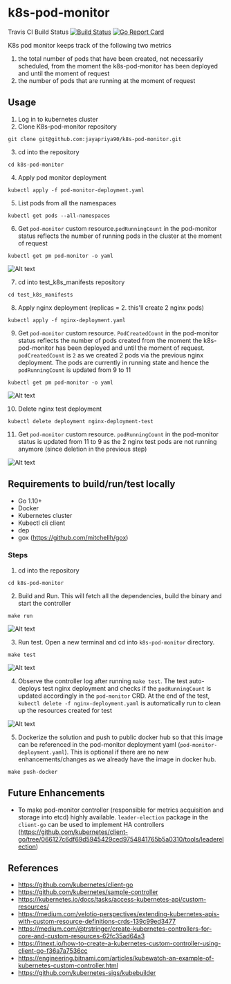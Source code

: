 # k8s-pod-monitor

Travis CI Build Status [![Build Status](https://travis-ci.com/jayapriya90/k8s-pod-monitor.svg?branch=master)](https://travis-ci.com/jayapriya90/k8s-pod-monitor) [![Go Report Card](https://goreportcard.com/badge/github.com/jayapriya90/k8s-pod-monitor)](https://goreportcard.com/report/github.com/jayapriya90/k8s-pod-monitor)



K8s pod monitor keeps track of the following two metrics 
1. the total number of pods that have been created, not necessarily scheduled, from the
moment the k8s-pod-monitor has been deployed and until the moment of request
2. the number of pods that are running at the moment of request

## Usage
1. Log in to kubernetes cluster
2. Clone K8s-pod-monitor repository
```
git clone git@github.com:jayapriya90/k8s-pod-monitor.git
```
3. cd into the repository
```
cd k8s-pod-monitor
```
4. Apply pod monitor deployment
```
kubectl apply -f pod-monitor-deployment.yaml
```
5. List pods from all the namespaces
```
kubectl get pods --all-namespaces
```
6. Get `pod-monitor` custom resource.`podRunningCount` in the pod-monitor status reflects the number of running pods in the cluster at the moment of request
```
kubectl get pm pod-monitor -o yaml
```

![Alt text](images/pod_monitor_crd_1.png?raw=true "Pod Monitor CRD - PodRunningCount")

7. cd into test_k8s_manifests repository
```
cd test_k8s_manifests
```
8. Apply nginx deployment (replicas = 2. this'll create 2 nginx pods)
```
kubectl apply -f nginx-deployment.yaml
```
9. Get `pod-monitor` custom resource. `PodCreatedCount` in the pod-monitor status reflects the number of pods created from the
moment the k8s-pod-monitor has been deployed and until the moment of request. `podCreatedCount` is `2` as we created 2 pods via the
previous nginx deployment. The pods are currently in running state and hence the `podRunningCount` is updated from 9 to 11 
```
kubectl get pm pod-monitor -o yaml
```

![Alt text](images/pod_monitor_crd_2.png?raw=true "Pod Monitor CRD - PodCreatedCount")


10. Delete nginx test deployment
```
kubectl delete deployment nginx-deployment-test
```

11. Get `pod-monitor` custom resource. `podRunningCount` in the pod-monitor status is updated from 11 to 9 as the 2 nginx test pods are not running anymore (since deletion in the previous step)

![Alt text](images/pod_monitor_crd_3.png?raw=true "Pod Monitor CRD")




## Requirements to build/run/test locally
- Go 1.10+
- Docker
- Kubernetes cluster
- Kubectl cli client
- dep
- gox (https://github.com/mitchellh/gox)
### Steps
1. cd into the repository
```
cd k8s-pod-monitor
```
2. Build and Run. This will fetch all the dependencies, build the binary and start the controller
```
make run
```

![Alt text](images/pod_monitor_controller_1.png?raw=true "Pod Monitor Controller")

3. Run test. Open a new terminal and cd into `k8s-pod-monitor` directory. 
```
make test
```

![Alt text](images/pod_monitor_test.png?raw=true "Pod Monitor Test Result")

4. Observe the controller log after running `make test`. The test auto-deploys test nginx deployment and checks if the `podRunningCount` is updated accordingly in the `pod-monitor` CRD. At the end of the test, `kubectl delete -f nginx-deployment.yaml` is automatically run to clean up the resources created for test
 
![Alt text](images/pod_monitor_controller_log_for_test.png?raw=true "Pod Monitor Controller Log For Test")

5. Dockerize the solution and push to public docker hub so that this image can be referenced in the pod-monitor deployment yaml (`pod-monitor-deployment.yaml`). This is optional if there are no new enhancements/changes as we already have the image in docker hub.

```
make push-docker
```

## Future Enhancements
- To make pod-monitor controller (responsible for metrics acquisition and storage into etcd) highly available. `leader-election` package in the `client-go` can be used to implement HA controllers (https://github.com/kubernetes/client-go/tree/066127c6df69d5945429ced9754841765b5a0310/tools/leaderelection)

## References
- https://github.com/kubernetes/client-go
- https://github.com/kubernetes/sample-controller
- https://kubernetes.io/docs/tasks/access-kubernetes-api/custom-resources/
- https://medium.com/velotio-perspectives/extending-kubernetes-apis-with-custom-resource-definitions-crds-139c99ed3477
- https://medium.com/@trstringer/create-kubernetes-controllers-for-core-and-custom-resources-62fc35ad64a3
- https://itnext.io/how-to-create-a-kubernetes-custom-controller-using-client-go-f36a7a7536cc
- https://engineering.bitnami.com/articles/kubewatch-an-example-of-kubernetes-custom-controller.html
- https://github.com/kubernetes-sigs/kubebuilder

